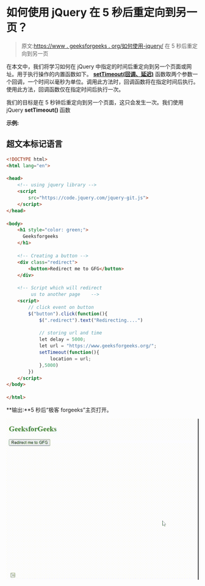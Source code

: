 # 如何使用 jQuery 在 5 秒后重定向到另一页？

> 原文:[https://www . geeksforgeeks . org/如何使用-jquery/](https://www.geeksforgeeks.org/how-to-redirect-to-another-page-after-5-seconds-using-jquery/) 在 5 秒后重定向到另一页

在本文中，我们将学习如何在 jQuery 中指定的时间后重定向到另一个页面或网址。用于执行操作的内置函数如下。 [**setTimeout(回调、延迟)**](https://www.geeksforgeeks.org/java-script-settimeout-setinterval-method/) 函数取两个参数一个回调，一个时间以毫秒为单位。调用此方法时，回调函数将在指定时间后执行。使用此方法，回调函数仅在指定时间后执行一次。

我们的目标是在 5 秒钟后重定向到另一个页面，这只会发生一次。我们使用 jQuery **setTimeout()** 函数

**示例:**

## 超文本标记语言

```html
<!DOCTYPE html>
<html lang="en">

<head>
    <!-- using jquery library -->
    <script 
        src="https://code.jquery.com/jquery-git.js">
    </script>    
</head>

<body>
    <h1 style="color: green;">
      Geeksforgeeks
    </h1>

    <!-- Creating a button -->
    <div class="redirect">
        <button>Redirect me to GFG</button>
    </div>

    <!-- Script which will redirect 
         us to another page    -->
    <script>
        // click event on button
        $("button").click(function(){
            $(".redirect").text("Redirecting....")

            // storing url and time
            let delay = 5000;
            let url = "https://www.geeksforgeeks.org/";
            setTimeout(function(){
                location = url;
            },5000)
        })
    </script>
</body>

</html>
```

**输出:**5 秒后“极客 forgeeks”主页打开。

![](img/5d0abb87111d8761975fa21d88a516da.png)